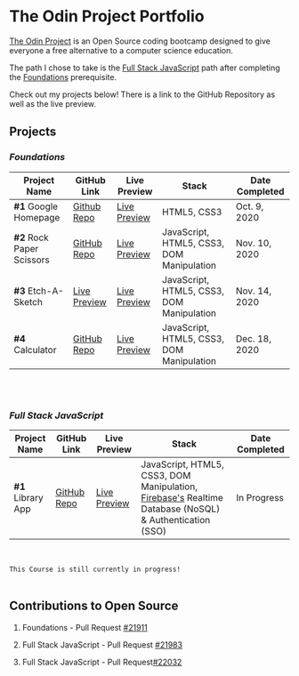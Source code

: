# The Odin Project Portfolio

[The Odin Project](https://www.theodinproject.com/) is an Open Source coding bootcamp designed to give everyone a free alternative to a computer science education.

The path I chose to take is the [Full Stack JavaScript](https://www.theodinproject.com/paths/full-stack-javascript) path after completing the [Foundations](https://www.theodinproject.com/paths/foundations) prerequisite. 


Check out my projects below! There is a link to the GitHub Repository as well as the live preview.


## Projects

### _Foundations_

Project Name | GitHub Link | Live Preview | Stack |Date Completed 
--- | --- | --- | --- |--- 
**#1** Google Homepage | [Github Repo](https://github.com/vdojnov/google-homepage)| [Live Preview](https://vdojnov.github.io/google-homepage/?fbclid=IwAR1uuCiCxZpzJw5do7mkZJLNOSSs5RWJasKJp9NzLNJ-dgW2cWc802p-RRQ) | HTML5, CSS3 | Oct. 9, 2020 
**#2** Rock Paper Scissors | [GitHub Repo](https://github.com/vdojnov/Rock_Paper_Scissors) | [Live Preview](https://vdojnov.github.io/Rock_Paper_Scissors/) | JavaScript, HTML5, CSS3, DOM Manipulation |Nov. 10, 2020
**#3** Etch-A-Sketch| [Live Preview](https://github.com/vdojnov/Etch-a-Sketch) |  [Live Preview](https://vdojnov.github.io/Etch-a-Sketch/) | JavaScript, HTML5, CSS3, DOM Manipulation | Nov. 14, 2020 
**#4** Calculator | [GitHub Repo](https://github.com/vdojnov/Calculator) | [Live Preview](https://vdojnov.github.io/Calculator/) | JavaScript, HTML5, CSS3, DOM Manipulation | Dec. 18, 2020 




<br>
<br>

### _Full Stack JavaScript_

Project Name | GitHub Link | Live Preview | Stack |Date Completed 
--- | --- | --- | --- |--- 
**#1** Library App | [GitHub Repo](https://github.com/vdojnov/library-app) | [Live Preview](https://vdojnov.github.io/library-app/) | JavaScript, HTML5, CSS3, DOM Manipulation, [Firebase's](https://firebase.google.com/) Realtime Database (NoSQL) & Authentication (SSO) | In Progress 
 
<!-- #1 | [GitHub Repo]() | [Live Preview]() | --- |---  -->


<!-- #1 | [GitHub Repo]() | [Live Preview]() | --- |---  -->

<br>

```This Course is still currently in progress!```
<br>
<br>

## Contributions to Open Source

1. Foundations - Pull Request [#21911](https://github.com/TheOdinProject/curriculum/pull/21911)

2. Full Stack JavaScript - Pull Request [#21983](https://github.com/TheOdinProject/curriculum/pull/21983)

3. Full Stack JavaScript - Pull Request[#22032](https://github.com/TheOdinProject/curriculum/pull/22032)

<!-- 3. Full Stack JavaScript - Pull Request[]() -->